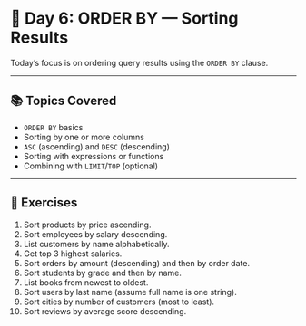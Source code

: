 # 📅 Day 6: ORDER BY — Sorting Results

Today’s focus is on ordering query results using the `ORDER BY` clause.

---

## 📚 Topics Covered

- `ORDER BY` basics
- Sorting by one or more columns
- `ASC` (ascending) and `DESC` (descending)
- Sorting with expressions or functions
- Combining with `LIMIT`/`TOP` (optional)

---

## 🎯 Exercises

1. Sort products by price ascending.
2. Sort employees by salary descending.
3. List customers by name alphabetically.
4. Get top 3 highest salaries.
5. Sort orders by amount (descending) and then by order date.
6. Sort students by grade and then by name.
7. List books from newest to oldest.
8. Sort users by last name (assume full name is one string).
9. Sort cities by number of customers (most to least).
10. Sort reviews by average score descending.
